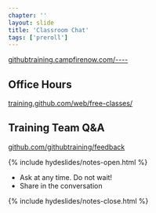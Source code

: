 ```yaml
---
chapter: ''
layout: slide
title: 'Classroom Chat'
tags: ['preroll']
---
```


[githubtraining.campfirenow.com/----](https://githubtraining.campfirenow.com/9d4ed)


## Office Hours
[training.github.com/web/free-classes/](https://training.github.com/web/free-classes/)

## Training Team Q&A
[github.com/githubtraining/feedback](githubtraining/feedback/)

{% include hydeslides/notes-open.html %}

* Ask at any time. Do not wait!
* Share in the conversation

{% include hydeslides/notes-close.html %}